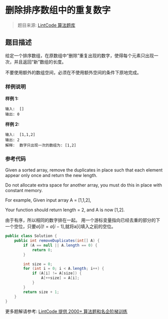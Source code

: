 # 删除排序数组中的重复数字
 > 题目来源: [LintCode 算法题库](https://www.lintcode.com/problem/remove-duplicates-from-sorted-array/?utm_source=sc-github-wzz)
 ## 题目描述
 给定一个排序数组，在原数组中“删除”重复出现的数字，使得每个元素只出现一次，并且返回“新”数组的长度。

不要使用额外的数组空间，必须在不使用额外空间的条件下原地完成。
 ### 样例说明
 **样例 1:**

```
输入:  []
输出: 0
```

**样例 2:**

```
输入:  [1,1,2]
输出: 2	
解释:  数字只出现一次的数组为: [1,2]
```
 ### 参考代码
 Given a sorted array, remove the duplicates in place such that each element appear only once and return the new length.

Do not allocate extra space for another array, you must do this in place with constant memory.

For example,
Given input array A = [1,1,2],

Your function should return length = 2, and A is now [1,2].

由于有序，所以相同的数字排在一起。
用一个游标变量指向已经去重的部分的下一个空位，只要$a[i] != a[i-1]$,就将a[i]填入之前的空位。
```java
public class Solution {
    public int removeDuplicates(int[] A) {
        if (A == null || A.length == 0) {
            return 0;
        }
        
        int size = 0;
        for (int i = 0; i < A.length; i++) {
            if (A[i] != A[size]) {
                A[++size] = A[i];
            }
        }
        return size + 1;
    }
}
```
 更多题解请参考: [LintCode 提供 2000+ 算法题和名企阶梯训练](https://www.lintcode.com/problem/?utm_source=sc-github-wzz)